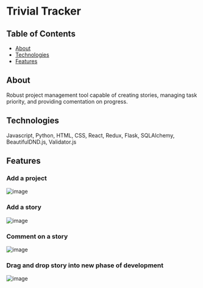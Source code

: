 # Trivial Tracker

## Table of Contents
* [ About ](#about)
* [ Technologies ](#tech)
* [ Features ](#feat)

<a name="about"></a>
## About

Robust project management tool capable of creating stories, managing task priority, and providing comentation on progress.

<a name="tech"></a>
## Technologies

Javascript, Python, HTML, CSS, React, Redux, Flask, SQLAlchemy, BeautifulDND.js, Validator.js

<a name="feat"></a>
## Features
### Add a project

![image](https://github.com/joshschenk/PivotalTracker/assets/35519689/f413b471-e33b-4686-9fa6-34ff89023bea)


### Add a story

![image](https://github.com/joshschenk/PivotalTracker/assets/35519689/7f7dae27-50d6-427d-bc10-f406558ef985)

### Comment on a story

![image](https://github.com/joshschenk/PivotalTracker/assets/35519689/e11e81f8-edfa-4c66-895b-a6fd2101617b)

### Drag and drop story into new phase of development

![image](https://github.com/joshschenk/PivotalTracker/assets/35519689/6b039a06-297e-41f1-85ee-67668671ffe8)





